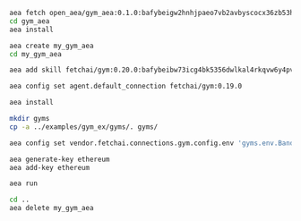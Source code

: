 ``` bash
aea fetch open_aea/gym_aea:0.1.0:bafybeigw2hnhjpaeo7vb2avbyscocx36zb53h7b3kqwpxmfd7m3dg3h2wi --remote
cd gym_aea
aea install
```
``` bash
aea create my_gym_aea
cd my_gym_aea
```
``` bash
aea add skill fetchai/gym:0.20.0:bafybeibw73icg4bk5356dwlkal4rkqvw6y4pvr4yqz6kib377ppokl2xyq --remote
```
``` bash
aea config set agent.default_connection fetchai/gym:0.19.0
```
``` bash
aea install
```
``` bash
mkdir gyms
cp -a ../examples/gym_ex/gyms/. gyms/
```
``` bash
aea config set vendor.fetchai.connections.gym.config.env 'gyms.env.BanditNArmedRandom'
```
``` bash
aea generate-key ethereum
aea add-key ethereum
```
``` bash
aea run
```
``` bash
cd ..
aea delete my_gym_aea
```
